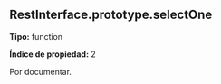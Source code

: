 ## RestInterface.prototype.selectOne

**Tipo:** function

**Índice de propiedad:** 2

Por documentar.




